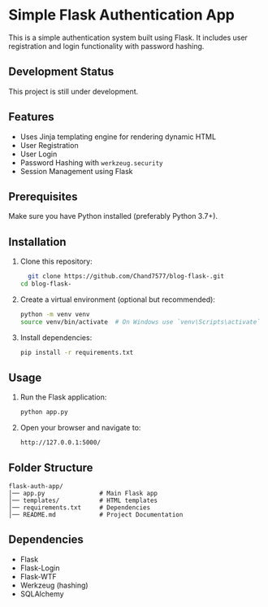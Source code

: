 # Simple Flask Authentication App

This is a simple authentication system built using Flask. It includes user registration and login functionality with password hashing.

## Development Status

This project is still under development.

## Features

- Uses Jinja templating engine for rendering dynamic HTML
- User Registration
- User Login
- Password Hashing with `werkzeug.security`
- Session Management using Flask

## Prerequisites

Make sure you have Python installed (preferably Python 3.7+).

## Installation

1. Clone this repository:
   ```sh
     git clone https://github.com/Chand7577/blog-flask-.git
   cd blog-flask-
   ```
2. Create a virtual environment (optional but recommended):
   ```sh
   python -m venv venv
   source venv/bin/activate  # On Windows use `venv\Scripts\activate`
   ```
3. Install dependencies:
   ```sh
   pip install -r requirements.txt
   ```

## Usage

1. Run the Flask application:
   ```sh
   python app.py
   ```
2. Open your browser and navigate to:
   ```
   http://127.0.0.1:5000/
   ```

## Folder Structure

```
flask-auth-app/
│── app.py               # Main Flask app
│── templates/           # HTML templates
│── requirements.txt     # Dependencies
│── README.md            # Project Documentation
```

## Dependencies

- Flask
- Flask-Login
- Flask-WTF
- Werkzeug (hashing)
- SQLAlchemy






